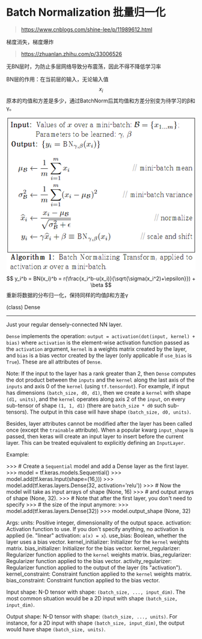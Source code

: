 # Batch Normalization 批量归一化

> https://www.cnblogs.com/shine-lee/p/11989612.html



梯度消失，梯度爆炸

> https://zhuanlan.zhihu.com/p/33006526

无BN层时，为防止多层网络导致分布震荡，因此不得不降低学习率



BN层的作用：在当前层的输入，无论输入值$$x_i$$原本的均值和方差是多少，通过BatchNorm后其均值和方差分别变为待学习的β和γ。

![QngERS](../../.pics/QngERS.png)
$$
y_i^b = BN(x_i)^b = r(\frac{x_i^b-u(x_i)}{\sqrt{\sigma(x_i^2)+\epsilon}}) + \beta
$$
重新将数据的分布归一化，保持同样的均值β和方差γ





(class) Dense

------

Just your regular densely-connected NN layer.

`Dense` implements the operation: `output = activation(dot(input, kernel) + bias)` where `activation` is the element-wise activation function passed as the `activation` argument, `kernel` is a weights matrix created by the layer, and `bias` is a bias vector created by the layer (only applicable if `use_bias` is `True`). These are all attributes of `Dense`.

Note: If the input to the layer has a rank greater than 2, then `Dense` computes the dot product between the `inputs` and the `kernel` along the last axis of the `inputs` and axis 0 of the `kernel` (using `tf.tensordot`). For example, if input has dimensions `(batch_size, d0, d1)`, then we create a `kernel` with shape `(d1, units)`, and the `kernel` operates along axis 2 of the `input`, on every sub-tensor of shape `(1, 1, d1)` (there are `batch_size * d0` such sub-tensors). The output in this case will have shape `(batch_size, d0, units)`.

Besides, layer attributes cannot be modified after the layer has been called once (except the `trainable` attribute). When a popular kwarg `input_shape` is passed, then keras will create an input layer to insert before the current layer. This can be treated equivalent to explicitly defining an `InputLayer`.

Example:

\>>> # Create a `Sequential` model and add a Dense layer as the first layer.
\>>> model = tf.keras.models.Sequential()
\>>> model.add(tf.keras.Input(shape=(16,)))
\>>> model.add(tf.keras.layers.Dense(32, activation='relu'))
\>>> # Now the model will take as input arrays of shape (None, 16)
\>>> # and output arrays of shape (None, 32).
\>>> # Note that after the first layer, you don't need to specify
\>>> # the size of the input anymore:
\>>> model.add(tf.keras.layers.Dense(32))
\>>> model.output_shape
(None, 32)

Args:
  units: Positive integer, dimensionality of the output space.
  activation: Activation function to use.
    If you don't specify anything, no activation is applied (ie. "linear" activation: `a(x) = x`).
  use_bias: Boolean, whether the layer uses a bias vector.
  kernel_initializer: Initializer for the `kernel` weights matrix.
  bias_initializer: Initializer for the bias vector.
  kernel_regularizer: Regularizer function applied to
    the `kernel` weights matrix.
  bias_regularizer: Regularizer function applied to the bias vector.
  activity_regularizer: Regularizer function applied to
    the output of the layer (its "activation").
  kernel_constraint: Constraint function applied to
    the `kernel` weights matrix.
  bias_constraint: Constraint function applied to the bias vector.

Input shape:
  N-D tensor with shape: `(batch_size, ..., input_dim)`. The most common situation would be a 2D input with shape `(batch_size, input_dim)`.

Output shape:
  N-D tensor with shape: `(batch_size, ..., units)`. For instance, for a 2D input with shape `(batch_size, input_dim)`, the output would have shape `(batch_size, units)`.
